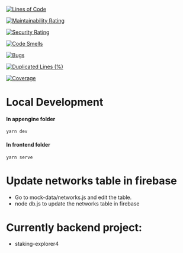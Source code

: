 [![Lines of Code](https://sonarcloud.io/api/project_badges/measure?project=potvik_staking-dashboard&metric=ncloc)](https://sonarcloud.io/dashboard?id=potvik_staking-dashboard)

[![Maintainability Rating](https://sonarcloud.io/api/project_badges/measure?project=potvik_staking-dashboard&metric=sqale_rating)](https://sonarcloud.io/dashboard?id=potvik_staking-dashboard)

[![Security Rating](https://sonarcloud.io/api/project_badges/measure?project=potvik_staking-dashboard&metric=security_rating)](https://sonarcloud.io/dashboard?id=potvik_staking-dashboard)

[![Code Smells](https://sonarcloud.io/api/project_badges/measure?project=potvik_staking-dashboard&metric=code_smells)](https://sonarcloud.io/dashboard?id=potvik_staking-dashboard)

[![Bugs](https://sonarcloud.io/api/project_badges/measure?project=potvik_staking-dashboard&metric=bugs)](https://sonarcloud.io/dashboard?id=potvik_staking-dashboard)

[![Duplicated Lines (%)](https://sonarcloud.io/api/project_badges/measure?project=potvik_staking-dashboard&metric=duplicated_lines_density)](https://sonarcloud.io/dashboard?id=potvik_staking-dashboard)

[![Coverage](https://sonarcloud.io/api/project_badges/measure?project=potvik_staking-dashboard&metric=coverage)](https://sonarcloud.io/dashboard?id=potvik_staking-dashboard)


# Local Development

#### In appengine folder

```
yarn dev
```

#### In frontend folder

```
yarn serve
```


# Update networks table in firebase

- Go to mock-data/networks.js and edit the table.
- node db.js to update the networks table in firebase


# Currently backend project:
- staking-explorer4

